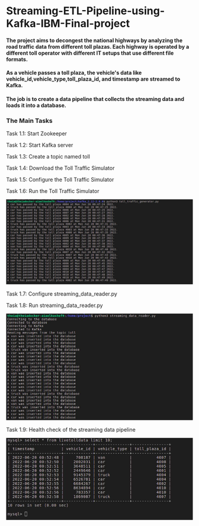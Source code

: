 # Streaming-ETL-Pipeline-using-Kafka-IBM-Final-project

#### The project aims to decongest the national highways by analyzing the road traffic data from different toll plazas. Each highway is operated by a different toll operator with different IT setups that use different file formats. 

#### As a vehicle passes a toll plaza, the vehicle's data like vehicle_id,vehicle_type,toll_plaza_id, and timestamp are streamed to Kafka.  

#### The job is to create a data pipeline that collects the streaming data and loads it into a database.

### The Main Tasks

Task 1.1: Start Zookeeper 

Task 1.2: Start Kafka server

Task 1.3: Create a topic named toll 

Task 1.4: Download the Toll Traffic Simulator 

Task 1.5: Configure the Toll Traffic Simulator 

Task 1.6: Run the Toll Traffic Simulator 

![alt text](https://github.com/aia-elkashef/Streaming-ETL-Pipeline-using-Kafka/blob/main/simulator_output.jpg)


Task 1.7: Configure streaming_data_reader.py 

Task 1.8: Run streaming_data_reader.py 

![alt text](https://github.com/aia-elkashef/Streaming-ETL-Pipeline-using-Kafka/blob/main/data_reader_output.jpg)


Task 1.9: Health check of the streaming data pipeline 

![alt text](https://github.com/aia-elkashef/Streaming-ETL-Pipeline-using-Kafka/blob/main/output_rows.jpg)




